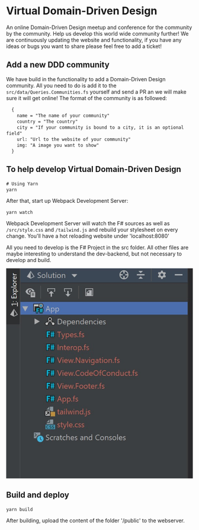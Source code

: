 # Virtual Domain-Driven Design

An online Domain-Driven Design meetup and conference for the community by the community. Help us develop this world wide community further!
We are continuously updating the website and functionality, if you have any ideas or bugs you want to share please feel free to add a ticket!

## Add a new DDD community

We have build in the functionality to add a Domain-Driven Design community. All you need to do is add it to the `src/data/Queries.Communities.fs` yourself and send a PR an we will make sure it will get online! The format of the community is as followed:

```
  {
    name = "The name of your community"
    country = "The country"
    city = "If your community is bound to a city, it is an optional field"
    url: "Url to the website of your community"
    img: "A image you want to show"
  }
```

## To help develop Virtual Domain-Driven Design

```
# Using Yarn
yarn
```

After that, start up Webpack Development Server:

```
yarn watch
```

Webpack Development Server will watch the F# sources as well as `/src/style.css` and `/tailwind.js` and rebuild your stylesheet on every change. You'll have a hot reloading website under 'localhost:8080'

All you need to develop is the F# Project in the src folder. All other files are maybe interesting to understand the dev-backend, but not necessary to develop and build.

![fsharp-project](./public/img/readme.png)

## Build and deploy

```
yarn build
```

After building, upload the content of the folder '/public' to the webserver.